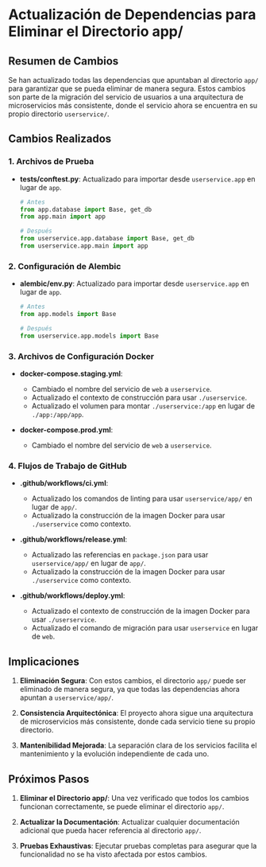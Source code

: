 # Actualización de Dependencias para Eliminar el Directorio app/

## Resumen de Cambios

Se han actualizado todas las dependencias que apuntaban al directorio `app/` para garantizar que se pueda eliminar de manera segura. Estos cambios son parte de la migración del servicio de usuarios a una arquitectura de microservicios más consistente, donde el servicio ahora se encuentra en su propio directorio `userservice/`.

## Cambios Realizados

### 1. Archivos de Prueba

- **tests/conftest.py**: Actualizado para importar desde `userservice.app` en lugar de `app`.

  ```python
  # Antes
  from app.database import Base, get_db
  from app.main import app

  # Después
  from userservice.app.database import Base, get_db
  from userservice.app.main import app
  ```

### 2. Configuración de Alembic

- **alembic/env.py**: Actualizado para importar desde `userservice.app` en lugar de `app`.

  ```python
  # Antes
  from app.models import Base

  # Después
  from userservice.app.models import Base
  ```

### 3. Archivos de Configuración Docker

- **docker-compose.staging.yml**:
  - Cambiado el nombre del servicio de `web` a `userservice`.
  - Actualizado el contexto de construcción para usar `./userservice`.
  - Actualizado el volumen para montar `./userservice:/app` en lugar de `./app:/app/app`.

- **docker-compose.prod.yml**:
  - Cambiado el nombre del servicio de `web` a `userservice`.

### 4. Flujos de Trabajo de GitHub

- **.github/workflows/ci.yml**:
  - Actualizado los comandos de linting para usar `userservice/app/` en lugar de `app/`.
  - Actualizado la construcción de la imagen Docker para usar `./userservice` como contexto.

- **.github/workflows/release.yml**:
  - Actualizado las referencias en `package.json` para usar `userservice/app/` en lugar de `app/`.
  - Actualizado la construcción de la imagen Docker para usar `./userservice` como contexto.

- **.github/workflows/deploy.yml**:
  - Actualizado el contexto de construcción de la imagen Docker para usar `./userservice`.
  - Actualizado el comando de migración para usar `userservice` en lugar de `web`.

## Implicaciones

1. **Eliminación Segura**: Con estos cambios, el directorio `app/` puede ser eliminado de manera segura, ya que todas las dependencias ahora apuntan a `userservice/app/`.

2. **Consistencia Arquitectónica**: El proyecto ahora sigue una arquitectura de microservicios más consistente, donde cada servicio tiene su propio directorio.

3. **Mantenibilidad Mejorada**: La separación clara de los servicios facilita el mantenimiento y la evolución independiente de cada uno.

## Próximos Pasos

1. **Eliminar el Directorio app/**: Una vez verificado que todos los cambios funcionan correctamente, se puede eliminar el directorio `app/`.

2. **Actualizar la Documentación**: Actualizar cualquier documentación adicional que pueda hacer referencia al directorio `app/`.

3. **Pruebas Exhaustivas**: Ejecutar pruebas completas para asegurar que la funcionalidad no se ha visto afectada por estos cambios.
